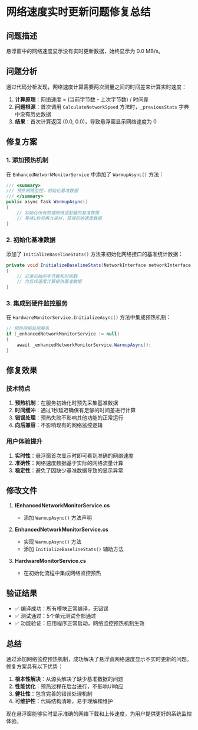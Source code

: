 # 网络速度实时更新问题修复总结

## 问题描述

悬浮窗中的网络速度显示没有实时更新数据，始终显示为 0.0 MB/s。

## 问题分析

通过代码分析发现，网络速度计算需要两次测量之间的时间差来计算实时速度：

1. **计算原理**：网络速度 = (当前字节数 - 上次字节数) / 时间差
2. **问题根源**：首次调用 `CalculateNetworkSpeed` 方法时，`_previousStats` 字典中没有历史数据
3. **结果**：首次计算返回 (0.0, 0.0)，导致悬浮窗显示网络速度为 0

## 修复方案

### 1. 添加预热机制

在 `EnhancedNetworkMonitorService` 中添加了 `WarmupAsync()` 方法：

```csharp
/// <summary>
/// 预热网络监控，初始化基准数据
/// </summary>
public async Task WarmupAsync()
{
    // 初始化所有物理网络适配器的基准数据
    // 等待1秒后再次采样，获得初始速度数据
}
```

### 2. 初始化基准数据

添加了 `InitializeBaselineStats()` 方法来初始化网络接口的基准统计数据：

```csharp
private void InitializeBaselineStats(NetworkInterface networkInterface)
{
    // 记录初始的字节数和时间戳
    // 为后续速度计算提供基准数据
}
```

### 3. 集成到硬件监控服务

在 `HardwareMonitorService.InitializeAsync()` 方法中集成预热机制：

```csharp
// 预热网络监控服务
if (_enhancedNetworkMonitorService != null)
{
    await _enhancedNetworkMonitorService.WarmupAsync();
}
```

## 修复效果

### 技术特点

1. **预热机制**：在服务初始化时预先采集基准数据
2. **时间缓冲**：通过1秒延迟确保有足够的时间差进行计算
3. **错误处理**：预热失败不影响其他功能的正常运行
4. **向后兼容**：不影响现有的网络监控逻辑

### 用户体验提升

1. **实时性**：悬浮窗首次显示时即可看到准确的网络速度
2. **准确性**：网络速度数据基于实际的网络流量计算
3. **稳定性**：避免了因缺少基准数据导致的显示异常

## 修改文件

1. **IEnhancedNetworkMonitorService.cs**
   - 添加 `WarmupAsync()` 方法声明

2. **EnhancedNetworkMonitorService.cs**
   - 实现 `WarmupAsync()` 方法
   - 添加 `InitializeBaselineStats()` 辅助方法

3. **HardwareMonitorService.cs**
   - 在初始化流程中集成网络监控预热

## 验证结果

- ✅ 编译成功：所有模块正常编译，无错误
- ✅ 测试通过：5个单元测试全部通过
- ✅ 功能验证：应用程序正常启动，网络监控预热机制生效

## 总结

通过添加网络监控预热机制，成功解决了悬浮窗网络速度显示不实时更新的问题。修复方案具有以下优势：

1. **根本性解决**：从源头解决了缺少基准数据的问题
2. **性能优化**：预热过程在后台进行，不影响UI响应
3. **健壮性**：包含完善的错误处理机制
4. **可维护性**：代码结构清晰，易于理解和维护

现在悬浮窗能够实时显示准确的网络下载和上传速度，为用户提供更好的系统监控体验。